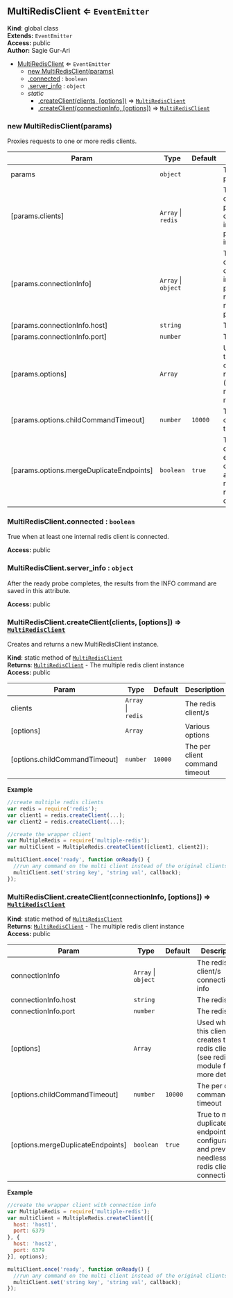 <a name="MultiRedisClient"></a>

## MultiRedisClient ⇐ <code>EventEmitter</code>
**Kind**: global class  
**Extends:** <code>EventEmitter</code>  
**Access:** public  
**Author:** Sagie Gur-Ari  

* [MultiRedisClient](#MultiRedisClient) ⇐ <code>EventEmitter</code>
    * [new MultiRedisClient(params)](#new_MultiRedisClient_new)
    * [.connected](#MultiRedisClient.connected) : <code>boolean</code>
    * [.server_info](#MultiRedisClient.server_info) : <code>object</code>
    * _static_
        * [.createClient(clients, [options])](#MultiRedisClient.createClient) ⇒ <code>[MultiRedisClient](#MultiRedisClient)</code>
        * [.createClient(connectionInfo, [options])](#MultiRedisClient.createClient) ⇒ <code>[MultiRedisClient](#MultiRedisClient)</code>

<a name="new_MultiRedisClient_new"></a>

### new MultiRedisClient(params)
Proxies requests to one or more redis clients.


| Param | Type | Default | Description |
| --- | --- | --- | --- |
| params | <code>object</code> |  | The client init params |
| [params.clients] | <code>Array</code> &#124; <code>redis</code> |  | The redis client/s (if not provided, the connection info must be provided instead) |
| [params.connectionInfo] | <code>Array</code> &#124; <code>object</code> |  | The redis client/s connection info (if not provided, the redis clients must be provided) |
| [params.connectionInfo.host] | <code>string</code> |  | The redis host |
| [params.connectionInfo.port] | <code>number</code> |  | The redis port |
| [params.options] | <code>Array</code> |  | Used when this client creates the redis clients (see redis module for more details) |
| [params.options.childCommandTimeout] | <code>number</code> | <code>10000</code> | The per client command timeout |
| [params.options.mergeDuplicateEndpoints] | <code>boolean</code> | <code>true</code> | True to merge duplicate endpoint configurations and prevent needless redis client connections |

<a name="MultiRedisClient.connected"></a>

### MultiRedisClient.connected : <code>boolean</code>
True when at least one internal redis client is connected.

**Access:** public  
<a name="MultiRedisClient.server_info"></a>

### MultiRedisClient.server_info : <code>object</code>
After the ready probe completes, the results from the INFO command are saved in this attribute.

**Access:** public  
<a name="MultiRedisClient.createClient"></a>

### MultiRedisClient.createClient(clients, [options]) ⇒ <code>[MultiRedisClient](#MultiRedisClient)</code>
Creates and returns a new MultiRedisClient instance.

**Kind**: static method of <code>[MultiRedisClient](#MultiRedisClient)</code>  
**Returns**: <code>[MultiRedisClient](#MultiRedisClient)</code> - The multiple redis client instance  
**Access:** public  

| Param | Type | Default | Description |
| --- | --- | --- | --- |
| clients | <code>Array</code> &#124; <code>redis</code> |  | The redis client/s |
| [options] | <code>Array</code> |  | Various options |
| [options.childCommandTimeout] | <code>number</code> | <code>10000</code> | The per client command timeout |

**Example**  
```js
//create multiple redis clients
var redis = require('redis');
var client1 = redis.createClient(...);
var client2 = redis.createClient(...);

//create the wrapper client
var MultipleRedis = require('multiple-redis');
var multiClient = MultipleRedis.createClient([client1, client2]);

multiClient.once('ready', function onReady() {
  //run any command on the multi client instead of the original clients
  multiClient.set('string key', 'string val', callback);
});
```
<a name="MultiRedisClient.createClient"></a>

### MultiRedisClient.createClient(connectionInfo, [options]) ⇒ <code>[MultiRedisClient](#MultiRedisClient)</code>
**Kind**: static method of <code>[MultiRedisClient](#MultiRedisClient)</code>  
**Returns**: <code>[MultiRedisClient](#MultiRedisClient)</code> - The multiple redis client instance  
**Access:** public  

| Param | Type | Default | Description |
| --- | --- | --- | --- |
| connectionInfo | <code>Array</code> &#124; <code>object</code> |  | The redis client/s connection info |
| connectionInfo.host | <code>string</code> |  | The redis host |
| connectionInfo.port | <code>number</code> |  | The redis port |
| [options] | <code>Array</code> |  | Used when this client creates the redis clients (see redis module for more details) |
| [options.childCommandTimeout] | <code>number</code> | <code>10000</code> | The per client command timeout |
| [options.mergeDuplicateEndpoints] | <code>boolean</code> | <code>true</code> | True to merge duplicate endpoint configurations and prevent needless redis client connections |

**Example**  
```js
//create the wrapper client with connection info
var MultipleRedis = require('multiple-redis');
var multiClient = MultipleRedis.createClient([{
  host: 'host1',
  port: 6379
}, {
  host: 'host2',
  port: 6379
}], options);

multiClient.once('ready', function onReady() {
  //run any command on the multi client instead of the original clients
  multiClient.set('string key', 'string val', callback);
});
```
